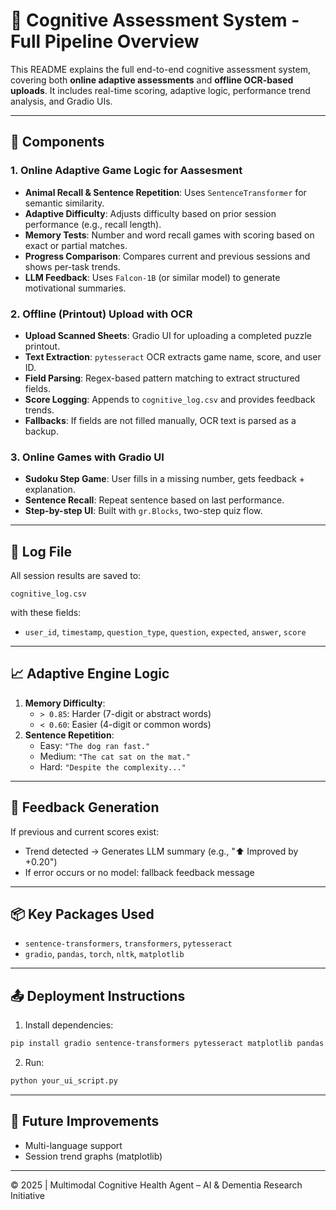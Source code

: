
# 🧠 Cognitive Assessment System - Full Pipeline Overview

This README explains the full end-to-end cognitive assessment system, covering both **online adaptive assessments** and **offline OCR-based uploads**. It includes real-time scoring, adaptive logic, performance trend analysis, and Gradio UIs.

---

## 🔧 Components

### 1. Online Adaptive Game Logic for Aassesment 
- **Animal Recall & Sentence Repetition**: Uses `SentenceTransformer` for semantic similarity.
- **Adaptive Difficulty**: Adjusts difficulty based on prior session performance (e.g., recall length).
- **Memory Tests**: Number and word recall games with scoring based on exact or partial matches.
- **Progress Comparison**: Compares current and previous sessions and shows per-task trends.
- **LLM Feedback**: Uses `Falcon-1B` (or similar model) to generate motivational summaries.

### 2. Offline (Printout) Upload with OCR
- **Upload Scanned Sheets**: Gradio UI for uploading a completed puzzle printout.
- **Text Extraction**: `pytesseract` OCR extracts game name, score, and user ID.
- **Field Parsing**: Regex-based pattern matching to extract structured fields.
- **Score Logging**: Appends to `cognitive_log.csv` and provides feedback trends.
- **Fallbacks**: If fields are not filled manually, OCR text is parsed as a backup.

### 3. Online Games with Gradio UI
- **Sudoku Step Game**: User fills in a missing number, gets feedback + explanation.
- **Sentence Recall**: Repeat sentence based on last performance.
- **Step-by-step UI**: Built with `gr.Blocks`, two-step quiz flow.



---

## 💾 Log File

All session results are saved to:
```
cognitive_log.csv
```
with these fields:
- `user_id`, `timestamp`, `question_type`, `question`, `expected`, `answer`, `score`

---

## 📈 Adaptive Engine Logic

1. **Memory Difficulty**:
   - `> 0.85`: Harder (7-digit or abstract words)
   - `< 0.60`: Easier (4-digit or common words)
2. **Sentence Repetition**:
   - Easy: `"The dog ran fast."`
   - Medium: `"The cat sat on the mat."`
   - Hard: `"Despite the complexity..."`

---

## 🧠 Feedback Generation

If previous and current scores exist:
- Trend detected → Generates LLM summary (e.g., "⬆️ Improved by +0.20")
- If error occurs or no model: fallback feedback message

---

## 📦 Key Packages Used

- `sentence-transformers`, `transformers`, `pytesseract`
- `gradio`, `pandas`, `torch`, `nltk`, `matplotlib`

---

## 📤 Deployment Instructions

1. Install dependencies:
```bash
pip install gradio sentence-transformers pytesseract matplotlib pandas torch transformers nltk
```
2. Run:
```bash
python your_ui_script.py
```

---

## 📍 Future Improvements

- Multi-language support
- Session trend graphs (matplotlib)


---

© 2025 | Multimodal Cognitive Health Agent – AI & Dementia Research Initiative
